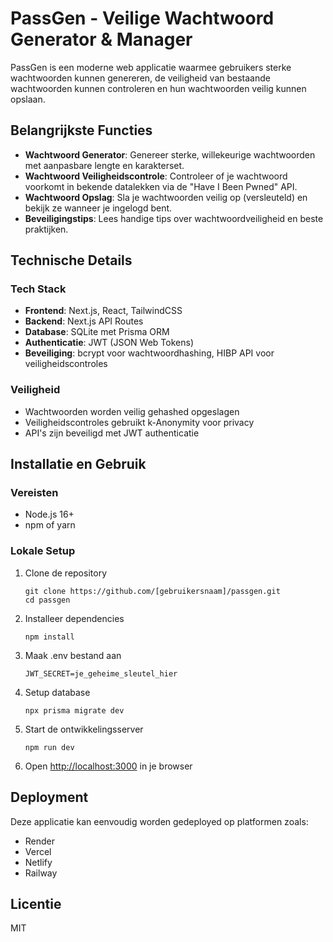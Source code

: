 # PassGen - Veilige Wachtwoord Generator & Manager

PassGen is een moderne web applicatie waarmee gebruikers sterke wachtwoorden kunnen genereren, de veiligheid van bestaande wachtwoorden kunnen controleren en hun wachtwoorden veilig kunnen opslaan.

## Belangrijkste Functies

- **Wachtwoord Generator**: Genereer sterke, willekeurige wachtwoorden met aanpasbare lengte en karakterset.
- **Wachtwoord Veiligheidscontrole**: Controleer of je wachtwoord voorkomt in bekende datalekken via de "Have I Been Pwned" API.
- **Wachtwoord Opslag**: Sla je wachtwoorden veilig op (versleuteld) en bekijk ze wanneer je ingelogd bent.
- **Beveiligingstips**: Lees handige tips over wachtwoordveiligheid en beste praktijken.

## Technische Details

### Tech Stack

- **Frontend**: Next.js, React, TailwindCSS
- **Backend**: Next.js API Routes
- **Database**: SQLite met Prisma ORM
- **Authenticatie**: JWT (JSON Web Tokens)
- **Beveiliging**: bcrypt voor wachtwoordhashing, HIBP API voor veiligheidscontroles

### Veiligheid

- Wachtwoorden worden veilig gehashed opgeslagen
- Veiligheidscontroles gebruikt k-Anonymity voor privacy
- API's zijn beveiligd met JWT authenticatie

## Installatie en Gebruik

### Vereisten

- Node.js 16+ 
- npm of yarn

### Lokale Setup

1. Clone de repository
   ```
   git clone https://github.com/[gebruikersnaam]/passgen.git
   cd passgen
   ```

2. Installeer dependencies
   ```
   npm install
   ```

3. Maak .env bestand aan
   ```
   JWT_SECRET=je_geheime_sleutel_hier
   ```

4. Setup database
   ```
   npx prisma migrate dev
   ```

5. Start de ontwikkelingsserver
   ```
   npm run dev
   ```

6. Open [http://localhost:3000](http://localhost:3000) in je browser

## Deployment

Deze applicatie kan eenvoudig worden gedeployed op platformen zoals:

- Render
- Vercel
- Netlify
- Railway

## Licentie

MIT 